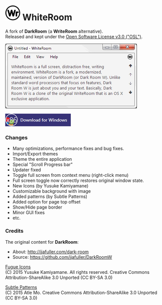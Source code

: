 # ![*](WhiteRoom/misc/logo/writeroom.appicon.48.png) WhiteRoom
  
A fork of **DarkRoom** (a **WriteRoom** alternative).  
Released and kept under the [Open Software License v3.0 ("OSL")](LICENSE.md).  
  
![Screenshot](WhiteRoom/misc/WriteRoom.gif)
  
[![Download for Microsoft Windows](WhiteRoom/misc/download_x86.png)](https://github.com/joedf/WhiteRoom/releases/latest)  
  
### Changes
- Many optimizations, performance fixes and bug fixes.
- Import/Export themes
- Theme the entire application
- Special "Scroll Progress bar"
- Updater fixed
- Toggle full screen from context menu (right-click menu)
- Full screen toggle now correctly restores original window state.
- New Icons (by Yusuke Kamiyamane)
- Customizable background with image
- Added patterns (by Subtle Patterns)
- Added option for page top offset
- Show/Hide page border
- Minor GUI fixes
- etc.
  
### Credits
The original content for **DarkRoom**:  
- About: http://jjafuller.com/dark-room  
- Source: https://github.com/jjafuller/DarkRoomW  
  
[Fugue Icons](p.yusukekamiyamane.com)  
(C) 2015 Yusuke Kamiyamane. All rights reserved. Creative Commons Attribution-ShareAlike 3.0 Unported (CC BY-SA 3.0)  
  
[Subtle Patterns](http://subtlepatterns.com/)  
(C) 2015 Atle Mo. Creative Commons Attribution-ShareAlike 3.0 Unported (CC BY-SA 3.0)  
